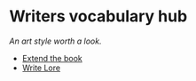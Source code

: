 # Writers vocabulary hub

_An art style worth a look._

- [Extend the book](extend-this-book.md)
- [Write Lore](write-lore.md)
